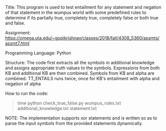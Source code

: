 Title: This program is used to test entailment for any statement and negation of that statement in the wumpus world with some predefined rules to determine if its partially true, completely true, completely false or both true and false.

Assignment: https://omega.uta.edu/~gopikrishnav/classes/2018/fall/4308_5360/assmts/assmt7.html

Programming Language: Python

Structure:
    The code first extracts all the symbols in additional knowledge and assigns appropriate truth values to the symbols. Expressions from both KB and additional KB are then combined. Symbols from KB and alpha are combined.
    TT_ENTAILS runs twice, once for KB's entailment with alpha and negation of alpha

How to run the code:
>time python check_true_false.py wumpus_rules.txt additional_knowledge.txt statement.txt

NOTE: The implementation supports xor statements and is written so as to parse the input symbols from the provided statements dynamically.
    
